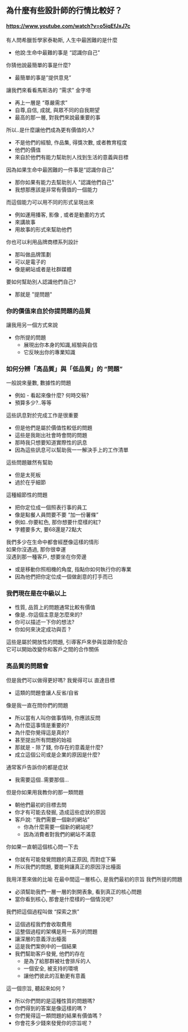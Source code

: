 ## 為什麼有些設計師的行情比較好？
#### https://www.youtube.com/watch?v=o5iqEfJxJ7c


有人問希臘哲學家泰勒斯, 人生中最困難的是什麼
- 他說:生命中最難的事是 “認識你自己”

你猜他說最簡單的事是什麼?
- 最簡單的事是”提供意見”

讓我們來看看馬斯洛的 “需求” 金字塔
- 再上一層是 “尊嚴需求”
- 自尊,自信, 成就, 與眾不同的自我期望
- 最高的那一層, 對我們來說最重要的事

所以..是什麼讓他們成為更有價值的人?
- 不是他們的經驗, 作品集, 得獎次數, 或者教育程度
- 他們的價值
- 來自於他們有能力幫助別人找到生活的意義與目標

因為如果生命中最困難的一件事是“認識你自己”
- 那你如果有能力去幫助別人 "認識他們自己"
- 我想那應該是非常有價值的一個能力

而這個能力可以用不同的形式呈現出來
- 例如運用播客, 影像 , 或者是動畫的方式
- 來講故事
- 用故事的形式來幫助他們

你也可以利用品牌商標系列設計
- 那叫做品牌策劃
- 可以是電子的
- 像是網站或者是社群媒體

要如何幫助別人認識他們自己?
- 那就是 "提問題"


### 你的價值來自於你提問題的品質
讓我用另一個方式來說

- 你所提的問題
  - 展現出你本身的知識,經驗與自信
  - 它反映出你的專業知識

### 如何分辨「高品質」與「低品質」的 “問題”
一般說來量數, 數據性的問題
- 例如 - 看起來像什麼? 何時交稿?
- 預算多少?..等等

這些訊息對於完成工作是很重要
- 但是他們是屬於價值性較低的問題
- 這些是我剛出社會時會問的問題
- 那時我只想要知道實際性的訊息
- 因為這些訊息可以幫助我一一解決手上的工作清單


這些問題雖然有幫助
- 但是太死板
- 過於在乎細節

這種細節性的問題
- 把你定位成一個照表行事的員工
- 像是點餐人員問要不要 “加一份薯條”
- 例如..你要紅色, 那你想要什麼樣的紅?
- 字體要多大, 要68還是72點大

我們多少在生命中都會經歷像這樣的情形  
如果你沒遇過, 那你很幸運  
沒遇到那一種客戶, 想要坐在你旁邊  
- 或是移動你照相機的角度, 指點你如何執行你的專業
- 因為他們把你定位成一個做創意的打手而已


### 我們現在是在中級以上  
- 性質, 品質上的問題通常比較有價值
- 像是..你這個主意是怎麼來的?
- 你可以描述一下你的想法?
- 你如何來決定成功與否 ?

這些是屬於開放性的問題, 引導客戶來參與並跟你配合  
它可以開始改變你和客戶之間的合作關係

### 高品質的問題會
但是我們可以做得更好嗎? 我覺得可以
直達目標
- 這類的問題會讓人反省/自省

像是我一直在問你們的問題
- 所以當有人叫你做事情時, 你應該反問
- 為什麼這事情是重要的?
- 為什麼你覺得這是真的?
- 甚至提出所有問題的始祖
- 那就是 - 除了錢, 你存在的意義是什麼?
- 成立這個公司或是企業的原因是什麼?


通常客戶告訴你的都是症狀
- 我需要這個..需要那個...

但是你如果用我教你的那一類問題
- 朝他們最初的目標去問
- 你才有可能去發掘, 造成這些症狀的原因
- 客戶說: “我們需要一個新的網站”
  - 你為什麼需要一個新的網站呢?
  - 因為消費者對我們的網站不滿意

你如果一直朝這個核心問一下去
- 你就有可能發覺問題的真正原因, 而對症下藥
- 所以我們的問題, 要能夠讓真正的原因浮出檯面

我用洋蔥來做的比喻
在最中間這一層核心, 是我們最初的宗旨
我們所提的問題
- 必須幫助我們一層一層的剝開表象, 看到真正的核心問題
- 當你看到核心, 那會是什麼樣的一個情況呢?

我們把這個過程叫做 “探索之旅”
- 這個過程我們會收取費用
- 這整個過程的架構是用一系列的問題
- 讓深層的意義浮出檯面
- 這是我們案例中的一個結果
- 我們幫助客戶發覺, 他們的存在
  - 是為了給那群被社會排斥的人
  - 一個安全, 被支持的環境
  - 讓他們彼此的互動更有意義

這一個宗旨, 聽起來如何 ?
- 所以你們問的是這種性質的問題嗎?
- 你們得到的答案是像這樣的嗎 ?
- 你們覺得這一類問題的結果有價值嗎 ?
- 你會花多少錢來發覺你的宗旨呢 ? 

